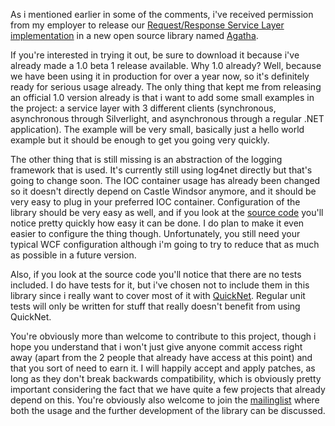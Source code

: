 As i mentioned earlier in some of the comments, i've received permission from my employer to release our <a href="http://davybrion.com/blog/2009/11/requestresponse-service-layer-series/">Request/Response Service Layer implementation</a> in a new open source library named <a href="http://code.google.com/p/agatha-rrsl/">Agatha</a>.

If you're interested in trying it out, be sure to download it because i've already made a 1.0 beta 1 release available.  Why 1.0 already? Well, because we have been using it in production for over a year now, so it's definitely ready for serious usage already.  The only thing that kept me from releasing an official 1.0 version already is that i want to add some small examples in the project: a service layer with 3 different clients (synchronous, asynchronous through Silverlight, and asynchronous through a regular .NET application).  The example will be very small, basically just a hello world example but it should be enough to get you going very quickly.

The other thing that is still missing is an abstraction of the logging framework that is used.  It's currently still using log4net directly but that's going to change soon.  The IOC container usage has already been changed so it doesn't directly depend on Castle Windsor anymore, and it should be very easy to plug in your preferred IOC container.  Configuration of the library should be very easy as well, and if you look at the <a href="http://code.google.com/p/agatha-rrsl/source/checkout">source code</a> you'll notice pretty quickly how easy it can be done.  I do plan to make it even easier to configure the thing though.  Unfortunately, you still need your typical WCF configuration although i'm going to try to reduce that as much as possible in a future version.

Also, if you look at the source code you'll notice that there are no tests included.  I do have tests for it, but i've chosen not to include them in this library since i really want to cover most of it with <a href="http://code.google.com/p/quicknet/">QuickNet</a>.  Regular unit tests will only be written for stuff that really doesn't benefit from using QuickNet.

You're obviously more than welcome to contribute to this project, though i hope you understand that i won't just give anyone commit access right away (apart from the 2 people that already have access at this point) and that you sort of need to earn it.  I will happily accept and apply patches, as long as they don't break backwards compatibility, which is obviously pretty important considering the fact that we have quite a few projects that already depend on this.  You're obviously also welcome to join the <a href="http://groups.google.com/group/agatha-rrsl">mailinglist</a> where both the usage and the further development of the library can be discussed.